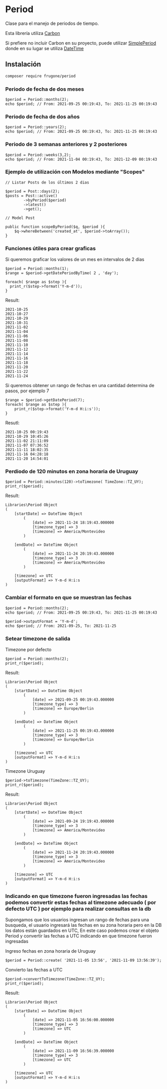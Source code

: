 # Period
Clase para el manejo de periodos de tiempo.

Esta librería utiliza [Carbon](https://carbon.nesbot.com/) 

Si prefiere no incluir Carbon en su proyecto, puede utilizar 
[SimplePeriod](https://github.com/frugone/SimplePeriod) donde en su lugar se utiliza [DateTime](https://www.php.net/manual/es/class.datetime.php)


## Instalación
``` sh
composer require frugone/period
```

### Periodo de fecha de dos meses
```
$period = Period::months(2);
echo $period; // From: 2021-09-25 00:19:43, To: 2021-11-25 00:19:43 
```

### Periodo de fecha de dos años
```
$period = Period::years(2);
echo $period; // From: 2021-09-25 00:19:43, To: 2021-11-25 00:19:43 
```

### Periodo de 3 semanas anteriores y 2 posteriores
```
$period = Period::weeks(3,2);
echo $period; // From: 2021-11-04 00:19:43, To: 2021-12-09 00:19:43 
```

### Ejemplo de utilización con Modelos mediante "Scopes"

```
// Listar Posts de los últimos 2 dias

$period = Post::days(2);
$posts = Post::active()
		->byPeriod($period)
		->latest()
		->get();
```

```
// Model Post

public function scopeByPeriod($q, $period ){
	$q->whereBetween('created_at', $period->toArray());
}
```



### Funciones útiles para crear graficas

Si queremos graficar los valores de un mes en intervalos de 2 dias

```
$period = Period::months(1);
$range = $period->getDatePeriodByTime( 2 , 'day');

foreach( $range as $step ){
  print_r($step->format('Y-m-d'));
}
```
Result:
```
2021-10-25
2021-10-27
2021-10-29
2021-10-31
2021-11-02
2021-11-04
2021-11-06
2021-11-08
2021-11-10
2021-11-12
2021-11-14
2021-11-16
2021-11-18
2021-11-20
2021-11-22
2021-11-24
```

Si queremos obtener un rango de fechas en una cantidad determina de pasos, por ejemplo 7
```
$range = $period->getDatePeriod(7);
foreach( $range as $step ){
	print_r($step->format('Y-m-d H:i:s'));
}
```
Resutl:
```
2021-10-25 00:19:43
2021-10-29 10:45:26
2021-11-02 21:11:09
2021-11-07 07:36:52
2021-11-11 18:02:35
2021-11-16 04:28:18
2021-11-20 14:54:01
```

### Perdiodo de 120 minutos en zona horaria de Uruguay
```
$period = Period::minutes(120)->toTimezone( TimeZone::TZ_UY);
print_r($period);
```
Result: 
```
Libraries\Period Object
(
    [startDate] => DateTime Object
        (
            [date] => 2021-11-24 18:19:43.000000
            [timezone_type] => 3
            [timezone] => America/Montevideo
        )

    [endDate] => DateTime Object
        (
            [date] => 2021-11-24 20:19:43.000000
            [timezone_type] => 3
            [timezone] => America/Montevideo
        )

    [timezone] => UTC
    [outputFormat] => Y-m-d H:i:s
)
```

### Cambiar el formato en que se muestran las fechas
```
$period = Period::months(2);
echo $period; // From: 2021-09-25 00:19:43, To: 2021-11-25 00:19:43 

$period->outputFormat = 'Y-m-d';
echo $period; // From: 2021-09-25, To: 2021-11-25 

```

### Setear timezone de salida
Timezone por defecto 
```
$period = Period::months(2);
print_r($period);
```
Result: 
```
Libraries\Period Object
(
    [startDate] => DateTime Object
        (
            [date] => 2021-09-25 00:19:43.000000
            [timezone_type] => 3
            [timezone] => Europe/Berlin
        )

    [endDate] => DateTime Object
        (
            [date] => 2021-11-25 00:19:43.000000
            [timezone_type] => 3
            [timezone] => Europe/Berlin
        )

    [timezone] => UTC
    [outputFormat] => Y-m-d H:i:s
) 
```

Timezone Uruguay
```
$period->toTimezone(TimeZone::TZ_UY);
print_r($period);
```
Result:  
``` 
Libraries\Period Object
(
    [startDate] => DateTime Object
        (
            [date] => 2021-09-24 19:19:43.000000
            [timezone_type] => 3
            [timezone] => America/Montevideo
        )

    [endDate] => DateTime Object
        (
            [date] => 2021-11-24 20:19:43.000000
            [timezone_type] => 3
            [timezone] => America/Montevideo
        )

    [timezone] => UTC
    [outputFormat] => Y-m-d H:i:s
)
``` 

### Indicando en que timezone fueron ingresadas las fechas podemos convertir estas fechas al timezone adecuado ( por defecto UTC ) por ejemplo para realizar consultas en la db

Supongamos que los usuarios ingresan un rango de fechas para una busqueda,  el usuario ingresará las fechas en su zona horaria pero en la DB los datos están guardados en UTC, En este caso podemos crear el objeto Period  y convertir las fechas a UTC indicando en que timezone fueron ingresadas

Ingreso fechas en zona horaria de Uruguay
``` 
$period = Period::create( '2021-11-05 13:56', '2021-11-09 13:56:39');

```
Convierto las fechas a UTC
```
$period->convertToTimezone(TimeZone::TZ_UY);
print_r($period);
```
Result:
```
Libraries\Period Object
(
    [startDate] => DateTime Object
        (
            [date] => 2021-11-05 16:56:00.000000
            [timezone_type] => 3
            [timezone] => UTC
        )

    [endDate] => DateTime Object
        (
            [date] => 2021-11-09 16:56:39.000000
            [timezone_type] => 3
            [timezone] => UTC
        )

    [timezone] => UTC
    [outputFormat] => Y-m-d H:i:s
)
```
